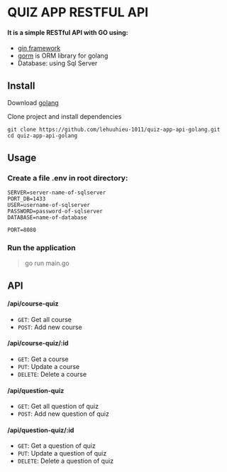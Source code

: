 # QUIZ APP RESTFUL API

#### It is a simple RESTful API with GO using:
- [gin framework](https://github.com/gin-gonic/gin)
- [gorm](https://gorm.io/) is ORM library for golang
- Database: using Sql Server


## Install
Download [golang](https://golang.org/)

Clone project and install dependencies
```
git clone https://github.com/lehuuhieu-1011/quiz-app-api-golang.git
cd quiz-app-api-golang
```

## Usage

### Create a file .env in root directory:
```
SERVER=server-name-of-sqlserver
PORT_DB=1433
USER=username-of-sqlserver
PASSWORD=password-of-sqlserver
DATABASE=name-of-database

PORT=8080
```

### Run the application
> go run main.go
 
## API

#### /api/course-quiz
- `GET`: Get all course
- `POST`: Add new course
#### /api/course-quiz/:id
- `GET`: Get a course
- `PUT`: Update a course
- `DELETE`: Delete a course

#### /api/question-quiz
- `GET`: Get all question of quiz
- `POST`: Add new question of quiz
#### /api/question-quiz/:id
- `GET`: Get a question of quiz
- `PUT`: Update a question of quiz
- `DELETE`: Delete a question of quiz